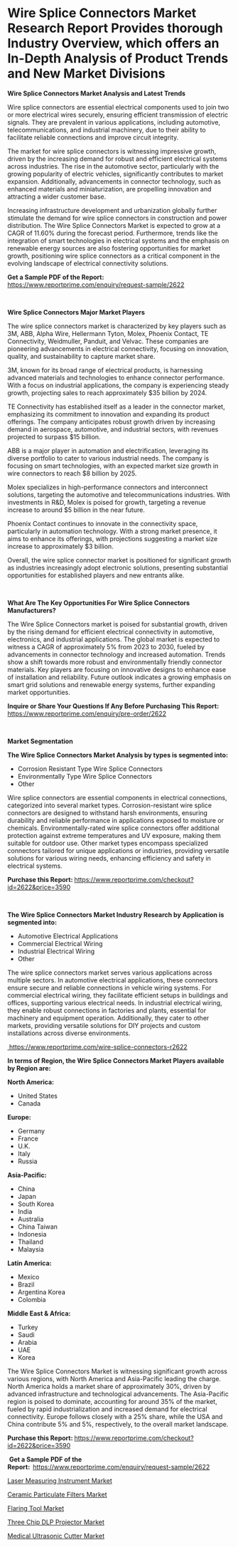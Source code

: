 <p><h1>Wire Splice Connectors Market Research Report Provides thorough Industry Overview, which offers an In-Depth Analysis of Product Trends and New Market Divisions</h1></p><p><strong>Wire Splice Connectors Market Analysis and Latest Trends</strong></p>
<p><p>Wire splice connectors are essential electrical components used to join two or more electrical wires securely, ensuring efficient transmission of electric signals. They are prevalent in various applications, including automotive, telecommunications, and industrial machinery, due to their ability to facilitate reliable connections and improve circuit integrity. </p><p>The market for wire splice connectors is witnessing impressive growth, driven by the increasing demand for robust and efficient electrical systems across industries. The rise in the automotive sector, particularly with the growing popularity of electric vehicles, significantly contributes to market expansion. Additionally, advancements in connector technology, such as enhanced materials and miniaturization, are propelling innovation and attracting a wider customer base. </p><p>Increasing infrastructure development and urbanization globally further stimulate the demand for wire splice connectors in construction and power distribution. The Wire Splice Connectors Market is expected to grow at a CAGR of 11.60% during the forecast period. Furthermore, trends like the integration of smart technologies in electrical systems and the emphasis on renewable energy sources are also fostering opportunities for market growth, positioning wire splice connectors as a critical component in the evolving landscape of electrical connectivity solutions.</p></p>
<p><strong>Get a Sample PDF of the Report:&nbsp;</strong> <a href="https://www.reportprime.com/enquiry/request-sample/2622">https://www.reportprime.com/enquiry/request-sample/2622</a></p>
<p>&nbsp;</p>
<p><strong>Wire Splice Connectors Major Market Players</strong></p>
<p><p>The wire splice connectors market is characterized by key players such as 3M, ABB, Alpha Wire, Hellermann Tyton, Molex, Phoenix Contact, TE Connectivity, Weidmuller, Panduit, and Velvac. These companies are pioneering advancements in electrical connectivity, focusing on innovation, quality, and sustainability to capture market share.</p><p>3M, known for its broad range of electrical products, is harnessing advanced materials and technologies to enhance connector performance. With a focus on industrial applications, the company is experiencing steady growth, projecting sales to reach approximately $35 billion by 2024.</p><p>TE Connectivity has established itself as a leader in the connector market, emphasizing its commitment to innovation and expanding its product offerings. The company anticipates robust growth driven by increasing demand in aerospace, automotive, and industrial sectors, with revenues projected to surpass $15 billion.</p><p>ABB is a major player in automation and electrification, leveraging its diverse portfolio to cater to various industrial needs. The company is focusing on smart technologies, with an expected market size growth in wire connectors to reach $8 billion by 2025.</p><p>Molex specializes in high-performance connectors and interconnect solutions, targeting the automotive and telecommunications industries. With investments in R&D, Molex is poised for growth, targeting a revenue increase to around $5 billion in the near future.</p><p>Phoenix Contact continues to innovate in the connectivity space, particularly in automation technology. With a strong market presence, it aims to enhance its offerings, with projections suggesting a market size increase to approximately $3 billion.</p><p>Overall, the wire splice connector market is positioned for significant growth as industries increasingly adopt electronic solutions, presenting substantial opportunities for established players and new entrants alike.</p></p>
<p>&nbsp;</p>
<p><strong>What Are The Key Opportunities For Wire Splice Connectors Manufacturers?</strong></p>
<p><p>The Wire Splice Connectors market is poised for substantial growth, driven by the rising demand for efficient electrical connectivity in automotive, electronics, and industrial applications. The global market is expected to witness a CAGR of approximately 5% from 2023 to 2030, fueled by advancements in connector technology and increased automation. Trends show a shift towards more robust and environmentally friendly connector materials. Key players are focusing on innovative designs to enhance ease of installation and reliability. Future outlook indicates a growing emphasis on smart grid solutions and renewable energy systems, further expanding market opportunities.</p></p>
<p><strong>Inquire or Share Your Questions If Any Before Purchasing This Report:</strong> <a href="https://www.reportprime.com/enquiry/pre-order/2622">https://www.reportprime.com/enquiry/pre-order/2622</a></p>
<p>&nbsp;</p>
<p><strong>Market Segmentation</strong></p>
<p><strong>The Wire Splice Connectors Market Analysis by types is segmented into:</strong></p>
<p><ul><li>Corrosion Resistant Type Wire Splice Connectors</li><li>Environmentally Type Wire Splice Connectors</li><li>Other</li></ul></p>
<p><p>Wire splice connectors are essential components in electrical connections, categorized into several market types. Corrosion-resistant wire splice connectors are designed to withstand harsh environments, ensuring durability and reliable performance in applications exposed to moisture or chemicals. Environmentally-rated wire splice connectors offer additional protection against extreme temperatures and UV exposure, making them suitable for outdoor use. Other market types encompass specialized connectors tailored for unique applications or industries, providing versatile solutions for various wiring needs, enhancing efficiency and safety in electrical systems.</p></p>
<p><strong>Purchase this Report:&nbsp;</strong><a href="https://www.reportprime.com/checkout?id=2622&price=3590">https://www.reportprime.com/checkout?id=2622&price=3590</a></p>
<p>&nbsp;</p>
<p><strong>The Wire Splice Connectors Market Industry Research by Application is segmented into:</strong></p>
<p><ul><li>Automotive Electrical Applications</li><li>Commercial Electrical Wiring</li><li>Industrial Electrical Wiring</li><li>Other</li></ul></p>
<p><p>The wire splice connectors market serves various applications across multiple sectors. In automotive electrical applications, these connectors ensure secure and reliable connections in vehicle wiring systems. For commercial electrical wiring, they facilitate efficient setups in buildings and offices, supporting various electrical needs. In industrial electrical wiring, they enable robust connections in factories and plants, essential for machinery and equipment operation. Additionally, they cater to other markets, providing versatile solutions for DIY projects and custom installations across diverse environments.</p></p>
<p><a href="https://www.reportprime.com/wire-splice-connectors-r2622">&nbsp;https://www.reportprime.com/wire-splice-connectors-r2622</a></p>
<p><strong>In terms of Region, the Wire Splice Connectors Market Players available by Region are:</strong></p>
<p>
    <p> <strong> North America: </strong>
        <ul>
            <li>United States</li>
            <li>Canada</li>
        </ul>
        </p> 
    <p> <strong> Europe: </strong>
        <ul>
            <li>Germany</li>
            <li>France</li>
            <li>U.K.</li>
            <li>Italy</li>
            <li>Russia</li>
        </ul>
        </p> 
    <p> <strong> Asia-Pacific: </strong>
        <ul>
            <li>China</li>
            <li>Japan</li>
            <li>South Korea</li>
            <li>India</li>
            <li>Australia</li>
            <li>China Taiwan</li>
            <li>Indonesia</li>
            <li>Thailand</li>
            <li>Malaysia</li>
        </ul>
        </p> 
    <p> <strong> Latin America: </strong>
        <ul>
            <li>Mexico</li>
            <li>Brazil</li>
            <li>Argentina Korea</li>
            <li>Colombia</li>
        </ul>
        </p> 
    <p> <strong> Middle East & Africa: </strong>
        <ul>
            <li>Turkey</li>
            <li>Saudi</li>
            <li>Arabia</li>
            <li>UAE</li>
            <li>Korea</li>
        </ul>
    </p>
    </p>
<p><p>The Wire Splice Connectors Market is witnessing significant growth across various regions, with North America and Asia-Pacific leading the charge. North America holds a market share of approximately 30%, driven by advanced infrastructure and technological advancements. The Asia-Pacific region is poised to dominate, accounting for around 35% of the market, fueled by rapid industrialization and increased demand for electrical connectivity. Europe follows closely with a 25% share, while the USA and China contribute 5% and 5%, respectively, to the overall market landscape.</p></p>
<p><strong>Purchase this Report: </strong><a href="https://www.reportprime.com/checkout?id=2622&price=3590">https://www.reportprime.com/checkout?id=2622&price=3590</a></p>
<p>&nbsp;<strong>Get a Sample PDF of the Report:&nbsp;&nbsp;</strong><a href="https://www.reportprime.com/enquiry/request-sample/2622">https://www.reportprime.com/enquiry/request-sample/2622</a></p>
<p><strong></strong></p>
<p><p><a href="https://www.linkedin.com/pulse/laser-measuring-instrument-market-strategic-insights-product-avblf?trackingId=pz5rCgP0QN64vWlPP1BVgg%3D%3D">Laser Measuring Instrument Market</a></p><p><a href="https://issuu.com/reportprime-2/docs/ceramic-particulate-filters-market-_b780728201bc07">Ceramic Particulate Filters Market</a></p><p><a href="https://www.linkedin.com/pulse/flaring-tool-market-insights-products-regional-analysis-0ugsf?trackingId=aRktNRuASDik9T0Qt7RMYg%3D%3D">Flaring Tool Market</a></p><p><a href="https://github.com/indrystar/Market-Research-Report-List-4/blob/main/three-chip-dlp-projector-market.md">Three Chip DLP Projector Market</a></p><p><a href="https://issuu.com/reportprime-2/docs/medical-ultrasonic-cutter-market-si_6d8e1c1b71a9d3">Medical Ultrasonic Cutter Market</a></p></p>
